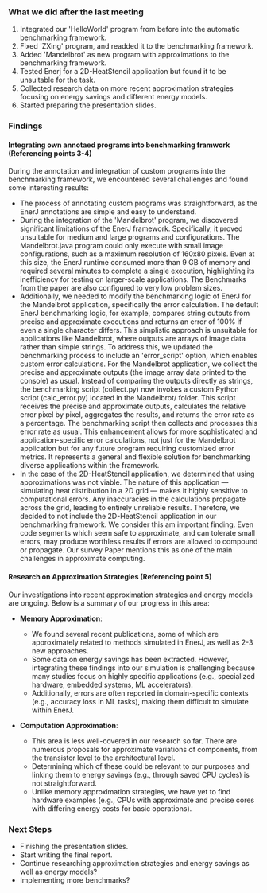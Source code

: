 ### What we did after the last meeting
1. Integrated our 'HelloWorld' program from before into the automatic benchmarking framework.
2. Fixed 'ZXing' program, and readded it to the benchmarking framework.
3. Added 'Mandelbrot' as new program with approximations to the benchmarking framework.
4. Tested Enerj for a 2D-HeatStencil application but found it to be unsuitable for the task.
5. Collected research data on more recent approximation strategies focusing on energy savings and different energy models. 
6. Started preparing the presentation slides.

### Findings

#### Integrating own annotaed programs into benchmarking framwork (Referencing points 3-4)
During the annotation and integration of custom programs into the benchmarking framework, we encountered several challenges and found some interesting results:

- The process of annotating custom programs was straightforward, as the EnerJ annotations are simple and easy to understand.
- During the integration of the 'Mandelbrot' program, we discovered significant limitations of the EnerJ framework. Specifically, it proved unsuitable for medium and large programs and configurations. The Mandelbrot.java program could only execute with small image configurations, such as a maximum resolution of 160x80 pixels. Even at this size, the EnerJ runtime consumed more than 9 GB of memory and required several minutes to complete a single execution, highlighting its inefficiency for testing on larger-scale applications. The Benchmarks from the paper are also configured to very low problem sizes.
- Additionally, we needed to modify the benchmarking logic of EnerJ for the Mandelbrot application, specifically the error calculation. The default EnerJ benchmarking logic, for example, compares string outputs from precise and approximate executions and returns an error of 100% if even a single character differs. This simplistic approach is unsuitable for applications like Mandelbrot, where outputs are arrays of image data rather than simple strings.
To address this, we updated the benchmarking process to include an 'error_script' option, which enables custom error calculations. For the Mandelbrot application, we collect the precise and approximate outputs (the image array data printed to the console) as usual. Instead of comparing the outputs directly as strings, the benchmarking script (collect.py) now invokes a custom Python script (calc_error.py) located in the Mandelbrot/ folder. This script receives the precise and approximate outputs, calculates the relative error pixel by pixel, aggregates the results, and returns the error rate as a percentage. The benchmarking script then collects and processes this error rate as usual.
This enhancement allows for more sophisticated and application-specific error calculations, not just for the Mandelbrot application but for any future program requiring customized error metrics. It represents a general and flexible solution for benchmarking diverse applications within the framework.
- In the case of the 2D-HeatStencil application, we determined that using approximations was not viable. The nature of this application — simulating heat distribution in a 2D grid — makes it highly sensitive to computational errors. Any inaccuracies in the calculations propagate across the grid, leading to entirely unreliable results. Therefore, we decided to not include the 2D-HeatStencil application in our benchmarking framework. We consider this am important finding. Even code segments which seem safe to approximate, and can tolerate small errors, may produce worthless results if errors are allowed to compound or propagate. Our survey Paper mentions this as one of the main challenges in approximate computing.

#### Research on Approximation Strategies (Referencing point 5)
Our investigations into recent approximation strategies and energy models are ongoing. Below is a summary of our progress in this area:

- **Memory Approximation**: 
  - We found several recent publications, some of which are approximately related to methods simulated in EnerJ, as well as 2-3 new approaches.
  - Some data on energy savings has been extracted. However, integrating these findings into our simulation is challenging because many studies focus on highly specific applications (e.g., specialized hardware, embedded systems, ML accelerators). 
  - Additionally, errors are often reported in domain-specific contexts (e.g., accuracy loss in ML tasks), making them difficult to simulate within EnerJ.

- **Computation Approximation**:
  - This area is less well-covered in our research so far. There are numerous proposals for approximate variations of components, from the transistor level to the architectural level. 
  - Determining which of these could be relevant to our purposes and linking them to energy savings (e.g., through saved CPU cycles) is not straightforward.
  - Unlike memory approximation strategies, we have yet to find hardware examples (e.g., CPUs with approximate and precise cores with differing energy costs for basic operations).

### Next Steps

- Finishing the presentation slides.
- Start writing the final report.
- Continue researching approximation strategies and energy savings as well as energy models?
- Implementing more benchmarks?
